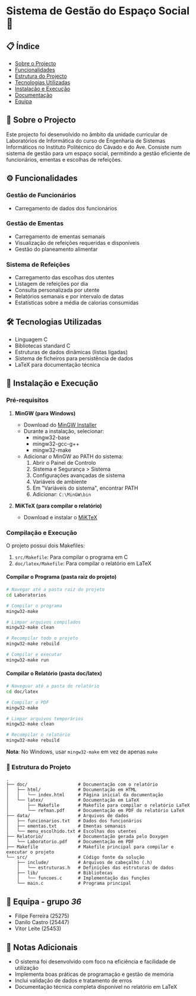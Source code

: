 # Sistema de Gestão do Espaço Social 🏢

## 📋 Índice
- [Sobre o Projecto](#sobre-o-projecto)
- [Funcionalidades](#funcionalidades)
- [Estrutura do Projecto](#estrutura-do-projecto)
- [Tecnologias Utilizadas](#tecnologias-utilizadas)
- [Instalação e Execução](#instalação-e-execução)
- [Documentação](#documentação)
- [Equipa](#equipa)

## 🎯 Sobre o Projecto
Este projecto foi desenvolvido no âmbito da unidade curricular de Laboratórios de Informática do curso de Engenharia de Sistemas Informáticos no Instituto Politécnico do Cávado e do Ave. Consiste num sistema de gestão para um espaço social, permitindo a gestão eficiente de funcionários, ementas e escolhas de refeições.

## ⚙️ Funcionalidades
### Gestão de Funcionários
- Carregamento de dados dos funcionários

### Gestão de Ementas
- Carregamento de ementas semanais
- Visualização de refeições requeridas e disponíveis
- Gestão do planeamento alimentar

### Sistema de Refeições
- Carregamento das escolhas dos utentes
- Listagem de refeições por dia
- Consulta personalizada por utente
- Relatórios semanais e por intervalo de datas
- Estatísticas sobre a média de calorias consumidas


## 🛠️ Tecnologias Utilizadas
- Linguagem C
- Bibliotecas standard C
- Estruturas de dados dinâmicas (listas ligadas)
- Sistema de ficheiros para persistência de dados
- LaTeX para documentação técnica

## 📝 Instalação e Execução

### Pré-requisitos
1. **MinGW (para Windows)**
   - Download do [MinGW Installer](https://sourceforge.net/projects/mingw/)
   - Durante a instalação, selecionar:
     - mingw32-base
     - mingw32-gcc-g++
     - mingw32-make
   - Adicionar o MinGW ao PATH do sistema:
     1. Abrir o Painel de Controlo
     2. Sistema e Segurança > Sistema
     3. Configurações avançadas de sistema
     4. Variáveis de ambiente
     5. Em "Variáveis do sistema", encontrar PATH
     6. Adicionar: `C:\MinGW\bin`

2. **MiKTeX (para compilar o relatório)**
   - Download e instalar o [MiKTeX](https://miktex.org/download)

### Compilação e Execução

O projeto possui dois Makefiles:
1. `src/Makefile`: Para compilar o programa em C
2. `doc/latex/Makefile`: Para compilar o relatório em LaTeX

#### Compilar o Programa (pasta raiz do projeto)
```bash
# Navegar até a pasta raiz do projeto
cd Laboratorios

# Compilar o programa
mingw32-make

# Limpar arquivos compilados
mingw32-make clean

# Recompilar todo o projeto
mingw32-make rebuild

# Compilar e executar
mingw32-make run
```

#### Compilar o Relatório (pasta doc/latex)
```bash
# Naveguar até a pasta do relatório
cd doc/latex

# Compilar o PDF
mingw32-make

# Limpar arquivos temporários
mingw32-make clean

# Recompilar o relatório
mingw32-make rebuild
```

**Nota**: No Windows, usar `mingw32-make` em vez de apenas `make`

### 📁 Estrutura do Projeto
```
.
├── doc/                   # Documentação com o relatório
│   ├── html/              # Documentação em HTML
│   │   └── index.html     # Página inicial da documentação
│   └── latex/             # Documentação em LaTeX
│       ├── Makefile       # Makefile para compilar o relatório LaTeX
│       └── refman.pdf     # Documentação em PDF do relatório LaTeX
├── data/                  # Arquivos de dados
│   ├── funcionarios.txt   # Dados dos funcionários
│   ├── ementas.txt        # Ementas semanais
│   └── menu_escolhido.txt # Escolhas dos utentes
├── Relatorio/             # Documentação gerada pelo Doxygen
│   └── Laboratorio.pdf    # Documentação em PDF
├── Makefile               # Makefile principal para compilar e executar o projeto
└── src/                   # Código fonte da solução
    ├── include/           # Arquivos de cabeçalho (.h)
    │   └── estruturas.h   # Definições das estruturas de dados
    ├── lib/               # Bibliotecas
    │   └── funcoes.c      # Implementação das funções
    └── main.c             # Programa principal
```

## 👥 Equipa - grupo *36*
- Filipe Ferreira (25275)
- Danilo Castro (25447)
- Vitor Leite (25453)

## 📝 Notas Adicionais
- O sistema foi desenvolvido com foco na eficiência e facilidade de utilização
- Implementa boas práticas de programação e gestão de memória
- Inclui validação de dados e tratamento de erros
- Documentação técnica completa disponível no relatório em LaTeX
